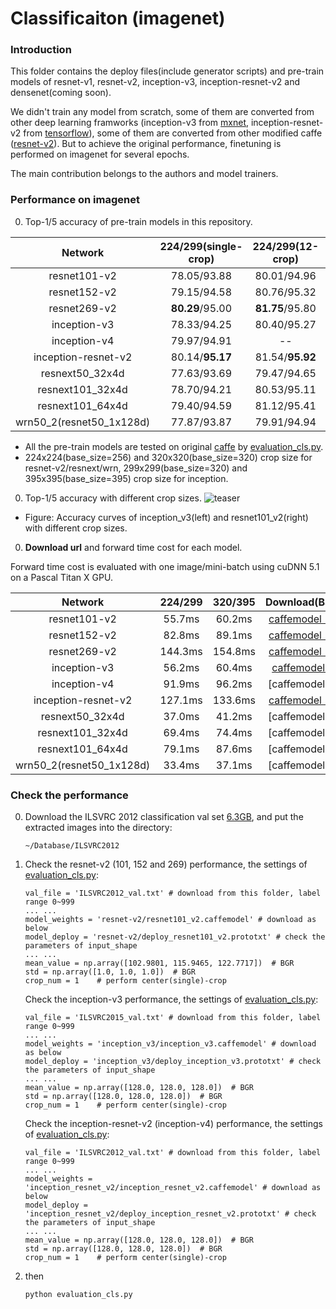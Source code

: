# Classificaiton (imagenet)


### Introduction
This folder contains the deploy files(include generator scripts) and pre-train models of resnet-v1, resnet-v2, inception-v3, inception-resnet-v2 and densenet(coming soon).

We didn't train any model from scratch, some of them are converted from other deep learning framworks (inception-v3 from [mxnet](https://github.com/dmlc/mxnet-model-gallery/blob/master/imagenet-1k-inception-v3.md), inception-resnet-v2 from [tensorflow](https://github.com/tensorflow/models/blob/master/slim/nets/inception_resnet_v2.py)), some of them are converted from other modified caffe ([resnet-v2](https://github.com/yjxiong/caffe/tree/mem)). But to achieve the original performance, finetuning is performed on imagenet for several epochs. 

The main contribution belongs to the authors and model trainers.

### Performance on imagenet
0. Top-1/5 accuracy of pre-train models in this repository.

 Network|224/299(single-crop)|224/299(12-crop)|320/395(single-crop)|320/395(12-crop)
 :---:|:---:|:---:|:---:|:---:
 resnet101-v2| 78.05/93.88 | 80.01/94.96 | 79.63/94.84 | 80.71/95.43
 resnet152-v2| 79.15/94.58 | 80.76/95.32 | 80.34/95.26 | 81.16/95.68 
 resnet269-v2| **80.29**/95.00 | **81.75**/95.80 | **81.3**0/95.67 | **82.13**/96.15 
 inception-v3| 78.33/94.25 | 80.40/95.27 | 79.90/95.18 | 80.75/95.76 
 inception-v4| 79.97/94.91 | -- | -- | -- 
 inception-resnet-v2| 80.14/**95.17** | 81.54/**95.92** | 81.25/**95.98** | 81.85/**96.29**
 resnext50_32x4d| 77.63/93.69 | 79.47/94.65 | 78.90/94.47 | 79.63/94.97 
 resnext101_32x4d| 78.70/94.21 | 80.53/95.11 | 80.09/95.03 | 80.81/95.41
 resnext101_64x4d| 79.40/94.59 | 81.12/95.41 | 80.74/95.37 | 81.52/95.69
 wrn50_2(resnet50_1x128d)| 77.87/93.87 | 79.91/94.94 | 79.32/94.72 | 80.17/95.13

 - All the pre-train models are tested on original [caffe](https://github.com/BVLC/caffe) by [evaluation_cls.py](https://github.com/soeaver/caffe-model/blob/master/cls/evaluation_cls.py).
 - 224x224(base_size=256) and 320x320(base_size=320) crop size for resnet-v2/resnext/wrn, 299x299(base_size=320) and 395x395(base_size=395) crop size for inception.

0. Top-1/5 accuracy with different crop sizes.
![teaser](https://github.com/soeaver/caffe-model/blob/master/cls/accuracy.png)
 - Figure: Accuracy curves of inception_v3(left) and resnet101_v2(right) with different crop sizes.

0. **Download url** and forward time cost for each model.

 Forward time cost is evaluated with one image/mini-batch using cuDNN 5.1 on a Pascal Titan X GPU.

 Network|224/299|320/395|Download(BaiDuCloud)
 :---:|:---:|:---:|:---:
 resnet101-v2| 55.7ms | 60.2ms | [caffemodel (170.3MB)](https://pan.baidu.com/s/1kVQDHFx)
 resnet152-v2| 82.8ms | 89.1ms | [caffemodel (230.2MB)](https://pan.baidu.com/s/1dFIc4vB)
 resnet269-v2| 144.3ms | 154.8ms | [caffemodel (390.4MB)](https://pan.baidu.com/s/1qYbICs0)
 inception-v3| 56.2ms | 60.4ms | [caffemodel (91.1MB)](https://pan.baidu.com/s/1boC0HEf)
 inception-v4| 91.9ms | 96.2ms | [caffemodel (91.1MB)]
 inception-resnet-v2| 127.1ms | 133.6ms | [caffemodel (213.4MB)](https://pan.baidu.com/s/1jHPJCX4)
 resnext50_32x4d| 37.0ms | 41.2ms | [caffemodel (91.1MB)]
 resnext101_32x4d| 69.4ms | 74.4ms | [caffemodel (91.1MB)]
 resnext101_64x4d| 79.1ms | 87.6ms | [caffemodel (91.1MB)]
 wrn50_2(resnet50_1x128d)| 33.4ms | 37.1ms | [caffemodel (91.1MB)]

### Check the performance
0. Download the ILSVRC 2012 classification val set [6.3GB](http://www.image-net.org/challenges/LSVRC/2012/nnoupb/ILSVRC2012_img_val.tar), and put the extracted images into the directory:
    ```
    ~/Database/ILSVRC2012
    ```

0. Check the resnet-v2 (101, 152 and 269) performance, the settings of [evaluation_cls.py](https://github.com/soeaver/caffe-model/blob/master/cls/evaluation_cls.py):
   
    ```
    val_file = 'ILSVRC2012_val.txt' # download from this folder, label range 0~999
    ... ...
    model_weights = 'resnet-v2/resnet101_v2.caffemodel' # download as below
    model_deploy = 'resnet-v2/deploy_resnet101_v2.prototxt' # check the parameters of input_shape
    ... ...
    mean_value = np.array([102.9801, 115.9465, 122.7717])  # BGR
    std = np.array([1.0, 1.0, 1.0])  # BGR
    crop_num = 1    # perform center(single)-crop
    ```

    Check the inception-v3 performance, the settings of [evaluation_cls.py](https://github.com/soeaver/caffe-model/blob/master/cls/evaluation_cls.py):
   
    ```
    val_file = 'ILSVRC2015_val.txt' # download from this folder, label range 0~999
    ... ...
    model_weights = 'inception_v3/inception_v3.caffemodel' # download as below
    model_deploy = 'inception_v3/deploy_inception_v3.prototxt' # check the parameters of input_shape
    ... ...
    mean_value = np.array([128.0, 128.0, 128.0])  # BGR
    std = np.array([128.0, 128.0, 128.0])  # BGR
    crop_num = 1    # perform center(single)-crop
    ```
    
    Check the inception-resnet-v2 (inception-v4) performance, the settings of [evaluation_cls.py](https://github.com/soeaver/caffe-model/blob/master/cls/evaluation_cls.py):
   
    ```
    val_file = 'ILSVRC2012_val.txt' # download from this folder, label range 0~999
    ... ...
    model_weights = 'inception_resnet_v2/inception_resnet_v2.caffemodel' # download as below
    model_deploy = 'inception_resnet_v2/deploy_inception_resnet_v2.prototxt' # check the parameters of input_shape
    ... ...
    mean_value = np.array([128.0, 128.0, 128.0])  # BGR
    std = np.array([128.0, 128.0, 128.0])  # BGR
    crop_num = 1    # perform center(single)-crop
    ```
    
0. then
    ```
    python evaluation_cls.py
    ```
